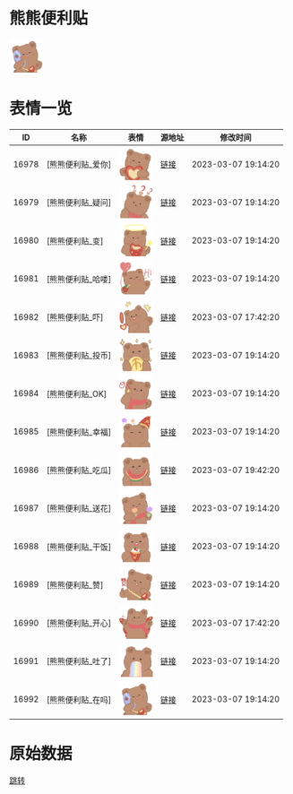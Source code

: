 # 熊熊便利贴

<img src="./cover.png" height="60" alt="cover" />

# 表情一览

|ID|名称|表情|源地址|修改时间|
|----|----|----|----|----|
|16978|[熊熊便利贴_爱你]|<img src="./pic/016978_%5B熊熊便利贴_爱你%5D.png" height="60" alt="爱你"/>|[链接](https://i0.hdslb.com/bfs/garb/5e6ff6a44bf3cad08e787559eb0faa96fb740546.png)|2023-03-07 19:14:20|
|16979|[熊熊便利贴_疑问]|<img src="./pic/016979_%5B熊熊便利贴_疑问%5D.png" height="60" alt="疑问"/>|[链接](https://i0.hdslb.com/bfs/garb/957038197b47e5e67e2c19191428ae084ec57627.png)|2023-03-07 19:14:20|
|16980|[熊熊便利贴_变]|<img src="./pic/016980_%5B熊熊便利贴_变%5D.png" height="60" alt="变"/>|[链接](https://i0.hdslb.com/bfs/garb/81bb2d70911bfe63ae6008f4cdb5150adaefdfa8.png)|2023-03-07 19:14:20|
|16981|[熊熊便利贴_哈喽]|<img src="./pic/016981_%5B熊熊便利贴_哈喽%5D.png" height="60" alt="哈喽"/>|[链接](https://i0.hdslb.com/bfs/garb/f397221d4a23e230077e8940cb971dc7e590c420.png)|2023-03-07 19:14:20|
|16982|[熊熊便利贴_吓]|<img src="./pic/016982_%5B熊熊便利贴_吓%5D.png" height="60" alt="吓"/>|[链接](https://i0.hdslb.com/bfs/garb/59a6ef0a2e53162a149cd3b3f729424a100f9170.png)|2023-03-07 17:42:20|
|16983|[熊熊便利贴_投币]|<img src="./pic/016983_%5B熊熊便利贴_投币%5D.png" height="60" alt="投币"/>|[链接](https://i0.hdslb.com/bfs/garb/6a75a1f9f3feaa8bc97ec16d3f7b78d06da135b5.png)|2023-03-07 19:14:20|
|16984|[熊熊便利贴_OK]|<img src="./pic/016984_%5B熊熊便利贴_OK%5D.png" height="60" alt="OK"/>|[链接](https://i0.hdslb.com/bfs/garb/3c6e64dff8c7b43fd861a0406534d1ea23991811.png)|2023-03-07 19:14:20|
|16985|[熊熊便利贴_幸福]|<img src="./pic/016985_%5B熊熊便利贴_幸福%5D.png" height="60" alt="幸福"/>|[链接](https://i0.hdslb.com/bfs/garb/8c32b7a03424e1544c94ae19fe77c6389fcb2dc9.png)|2023-03-07 19:14:20|
|16986|[熊熊便利贴_吃瓜]|<img src="./pic/016986_%5B熊熊便利贴_吃瓜%5D.png" height="60" alt="吃瓜"/>|[链接](https://i0.hdslb.com/bfs/garb/4431b1fc2d43bb1528543b663b6a873e213d5533.png)|2023-03-07 19:42:20|
|16987|[熊熊便利贴_送花]|<img src="./pic/016987_%5B熊熊便利贴_送花%5D.png" height="60" alt="送花"/>|[链接](https://i0.hdslb.com/bfs/garb/926f3db654fc6137f17607d51368cd1227d86878.png)|2023-03-07 19:14:20|
|16988|[熊熊便利贴_干饭]|<img src="./pic/016988_%5B熊熊便利贴_干饭%5D.png" height="60" alt="干饭"/>|[链接](https://i0.hdslb.com/bfs/garb/58c7b4180f4b026129582155f019b7c136f28844.png)|2023-03-07 19:14:20|
|16989|[熊熊便利贴_赞]|<img src="./pic/016989_%5B熊熊便利贴_赞%5D.png" height="60" alt="赞"/>|[链接](https://i0.hdslb.com/bfs/garb/cb30e479be2c39615f7161eab385679b3c1794b7.png)|2023-03-07 19:14:20|
|16990|[熊熊便利贴_开心]|<img src="./pic/016990_%5B熊熊便利贴_开心%5D.png" height="60" alt="开心"/>|[链接](https://i0.hdslb.com/bfs/garb/f9cf13c1ce0b77a35b6ff5d6dc4735bb5911522b.png)|2023-03-07 17:42:20|
|16991|[熊熊便利贴_吐了]|<img src="./pic/016991_%5B熊熊便利贴_吐了%5D.png" height="60" alt="吐了"/>|[链接](https://i0.hdslb.com/bfs/garb/d66ecee400d822da650cd75f978c7e98a73c3760.png)|2023-03-07 19:14:20|
|16992|[熊熊便利贴_在吗]|<img src="./pic/016992_%5B熊熊便利贴_在吗%5D.png" height="60" alt="在吗"/>|[链接](https://i0.hdslb.com/bfs/garb/bb534847a912ef10848c4433462f815eaf4ced55.png)|2023-03-07 19:14:20|

# 原始数据

[跳转](./raw.json)

